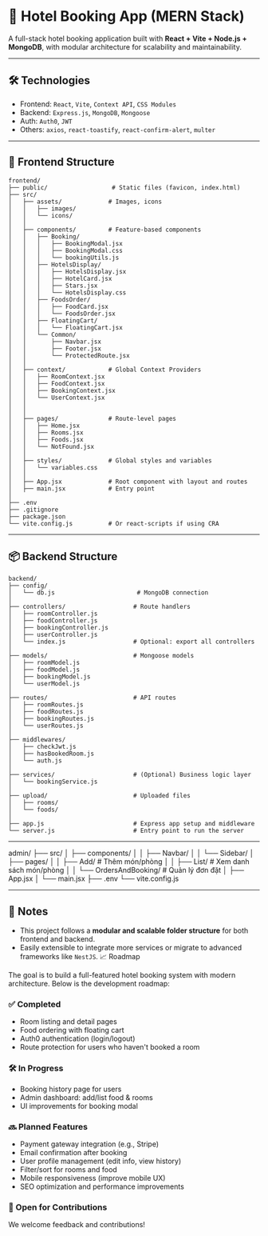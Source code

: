 # 🏨 Hotel Booking App (MERN Stack)

A full-stack hotel booking application built with **React + Vite + Node.js + MongoDB**, with modular architecture for scalability and maintainability.

---

## 🛠 Technologies

- Frontend: `React`, `Vite`, `Context API`, `CSS Modules`
- Backend: `Express.js`, `MongoDB`, `Mongoose`
- Auth: `Auth0`, `JWT`
- Others: `axios`, `react-toastify`, `react-confirm-alert`, `multer`

---

## 📁 Frontend Structure

```
frontend/
├── public/                  # Static files (favicon, index.html)
├── src/
│   ├── assets/             # Images, icons
│   │   ├── images/
│   │   └── icons/
│   │
│   ├── components/         # Feature-based components
│   │   ├── Booking/
│   │   │   ├── BookingModal.jsx
│   │   │   ├── BookingModal.css
│   │   │   └── bookingUtils.js
│   │   ├── HotelsDisplay/
│   │   │   ├── HotelsDisplay.jsx
│   │   │   ├── HotelCard.jsx
│   │   │   ├── Stars.jsx
│   │   │   └── HotelsDisplay.css
│   │   ├── FoodsOrder/
│   │   │   ├── FoodCard.jsx
│   │   │   └── FoodsOrder.jsx
│   │   ├── FloatingCart/
│   │   │   └── FloatingCart.jsx
│   │   └── Common/
│   │       ├── Navbar.jsx
│   │       ├── Footer.jsx
│   │       └── ProtectedRoute.jsx
│   │
│   ├── context/            # Global Context Providers
│   │   ├── RoomContext.jsx
│   │   ├── FoodContext.jsx
│   │   ├── BookingContext.jsx
│   │   └── UserContext.jsx
│   │
│   │
│   ├── pages/              # Route-level pages
│   │   ├── Home.jsx
│   │   ├── Rooms.jsx
│   │   ├── Foods.jsx
│   │   └── NotFound.jsx
│   │
│   ├── styles/             # Global styles and variables
│   │   └── variables.css
│   │
│   ├── App.jsx             # Root component with layout and routes
│   ├── main.jsx            # Entry point
│
├── .env
├── .gitignore
├── package.json
└── vite.config.js          # Or react-scripts if using CRA
```

---

## 📦 Backend Structure

```
backend/
├── config/
│   └── db.js                       # MongoDB connection
│
├── controllers/                   # Route handlers
│   ├── roomController.js
│   ├── foodController.js
│   ├── bookingController.js
│   ├── userController.js
│   └── index.js                   # Optional: export all controllers
│
├── models/                        # Mongoose models
│   ├── roomModel.js
│   ├── foodModel.js
│   ├── bookingModel.js
│   └── userModel.js
│
├── routes/                        # API routes
│   ├── roomRoutes.js
│   ├── foodRoutes.js
│   ├── bookingRoutes.js
│   └── userRoutes.js
│
├── middlewares/
│   ├── checkJwt.js
│   ├── hasBookedRoom.js
│   └── auth.js
│
├── services/                      # (Optional) Business logic layer
│   └── bookingService.js
│
├── upload/                        # Uploaded files
│   ├── rooms/
│   └── foods/
│
├── app.js                         # Express app setup and middleware
└── server.js                      # Entry point to run the server
```

---

admin/
├── src/
│ ├── components/
│ │ ├── Navbar/
│ │ └── Sidebar/
│ ├── pages/
│ │ ├── Add/ # Thêm món/phòng
│ │ ├── List/ # Xem danh sách món/phòng
│ │ └── OrdersAndBooking/ # Quản lý đơn đặt
│ ├── App.jsx
│ └── main.jsx
├── .env
└── vite.config.js

---

## 📌 Notes

- This project follows a **modular and scalable folder structure** for both frontend and backend.
- Easily extensible to integrate more services or migrate to advanced frameworks like `NestJS`.
  📈 Roadmap

The goal is to build a full-featured hotel booking system with modern architecture. Below is the development roadmap:

### ✅ Completed

- Room listing and detail pages
- Food ordering with floating cart
- Auth0 authentication (login/logout)
- Route protection for users who haven't booked a room

### 🛠 In Progress

- Booking history page for users
- Admin dashboard: add/list food & rooms
- UI improvements for booking modal

### 🔜 Planned Features

- Payment gateway integration (e.g., Stripe)
- Email confirmation after booking
- User profile management (edit info, view history)
- Filter/sort for rooms and food
- Mobile responsiveness (improve mobile UX)
- SEO optimization and performance improvements

### 🤝 Open for Contributions

We welcome feedback and contributions!
